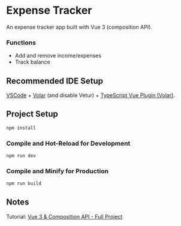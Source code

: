 # Expense Tracker

An expense tracker app built with Vue 3 (composition API).

### Functions

- Add and remove income/expenses
- Track balance

## Recommended IDE Setup

[VSCode](https://code.visualstudio.com/) + [Volar](https://marketplace.visualstudio.com/items?itemName=Vue.volar) (and disable Vetur) + [TypeScript Vue Plugin (Volar)](https://marketplace.visualstudio.com/items?itemName=Vue.vscode-typescript-vue-plugin).

## Project Setup

```sh
npm install
```

### Compile and Hot-Reload for Development

```sh
npm run dev
```

### Compile and Minify for Production

```sh
npm run build
```

## Notes

Tutorial: [Vue 3 & Composition API - Full Project](https://youtu.be/hNPwdOZ3qFU?si=3GqvStYjO7ZS6DLf)
